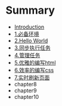 # Summary

* [Introduction](README.md)
* [1.必备环境](chapter1.md)
* [2.Hello World](chapter2.md)
* [3.同步执行任务](chapter3.md)
* [4.管理任务](chapter4.md)
* [5.优雅的编写html](5pug.md)
* [6.效率的编写css](chapter6.md)
* [7.实时刷新页面](chapter7.md)
* chapter8
* chapter9
* chapter10

